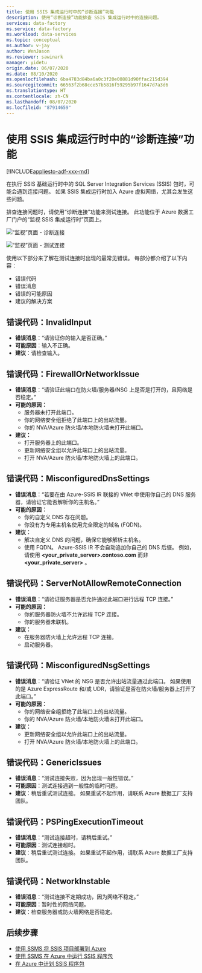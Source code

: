 ```yaml
---
title: 使用 SSIS 集成运行时中的“诊断连接”功能
description: 使用“诊断连接”功能排查 SSIS 集成运行时中的连接问题。
services: data-factory
ms.service: data-factory
ms.workload: data-services
ms.topic: conceptual
ms.author: v-jay
author: WenJason
ms.reviewer: sawinark
manager: yidetu
origin.date: 06/07/2020
ms.date: 08/10/2020
ms.openlocfilehash: 6ba4783d84ba6a0c3f20e00881d90ffac215d394
ms.sourcegitcommit: 66563f2b68cce57b5816f59295b97f1647d7a3d6
ms.translationtype: HT
ms.contentlocale: zh-CN
ms.lasthandoff: 08/07/2020
ms.locfileid: "87914659"
---
```

# <a name="use-the-diagnose-connectivity-feature-in-the-ssis-integration-runtime"></a>使用 SSIS 集成运行时中的“诊断连接”功能

[!INCLUDE[appliesto-adf-xxx-md](includes/appliesto-adf-xxx-md.md)]

在执行 SSIS 基础运行时中的 SQL Server Integration Services (SSIS) 包时，可能会遇到连接问题。 如果 SSIS 集成运行时加入 Azure 虚拟网络，尤其会发生这些问题。

排查连接问题时，请使用“诊断连接”功能来测试连接。 此功能位于 Azure 数据工厂门户的“监视 SSIS 集成运行时”页面上。

 ![“监视”页面 - 诊断连接](media/ssis-integration-runtime-diagnose-connectivity-faq/ssis-monitor-diagnose-connectivity.png)

 ![“监视”页面 - 测试连接](media/ssis-integration-runtime-diagnose-connectivity-faq/ssis-monitor-test-connection.png)

使用以下部分来了解在测试连接时出现的最常见错误。 每部分都介绍了以下内容：

- 错误代码
- 错误消息
- 错误的可能原因
- 建议的解决方案

## <a name="error-code-invalidinput"></a>错误代码：InvalidInput

- **错误消息**：“请验证你的输入是否正确。”
- **可能原因**：输入不正确。
- **建议**：请检查输入。

## <a name="error-code-firewallornetworkissue"></a>错误代码：FirewallOrNetworkIssue

- **错误消息**：“请验证此端口在防火墙/服务器/NSG 上是否是打开的，且网络是否稳定。”
- **可能的原因：**
  - 服务器未打开此端口。
  - 你的网络安全组拒绝了此端口上的出站流量。
  - 你的 NVA/Azure 防火墙/本地防火墙未打开此端口。
- **建议：**
  - 打开服务器上的此端口。
  - 更新网络安全组以允许此端口上的出站流量。
  - 打开 NVA/Azure 防火墙/本地防火墙上的此端口。

## <a name="error-code-misconfigureddnssettings"></a>错误代码：MisconfiguredDnsSettings

- **错误消息**：“若要在由 Azure-SSIS IR 联接的 VNet 中使用你自己的 DNS 服务器，请验证它能否解析你的主机名。”
- **可能的原因：**
  -  你的自定义 DNS 存在问题。
  -  你没有为专用主机名使用完全限定的域名 (FQDN)。
- **建议：**
  -  解决自定义 DNS 的问题，确保它能够解析主机名。
  -  使用 FQDN。 Azure-SSIS IR 不会自动追加你自己的 DNS 后缀。 例如，请使用 **<your_private_server>.contoso.com** 而非 **<your_private_server>** 。

## <a name="error-code-servernotallowremoteconnection"></a>错误代码：ServerNotAllowRemoteConnection

- **错误消息**：“请验证服务器是否允许通过此端口进行远程 TCP 连接。”
- **可能的原因：**
  -  你的服务器防火墙不允许远程 TCP 连接。
  -  你的服务器未联机。
- **建议：**
  -  在服务器防火墙上允许远程 TCP 连接。
  -  启动服务器。
   
## <a name="error-code-misconfigurednsgsettings"></a>错误代码：MisconfiguredNsgSettings

- **错误消息**：“请验证 VNet 的 NSG 是否允许出站流量通过此端口。 如果使用的是 Azure ExpressRoute 和/或 UDR，请验证是否在防火墙/服务器上打开了此端口。”
- **可能的原因：**
  -  你的网络安全组拒绝了此端口上的出站流量。
  -  你的 NVA/Azure 防火墙/本地防火墙未打开此端口。
- **建议：**
  -  更新网络安全组以允许此端口上的出站流量。
  -  打开 NVA/Azure 防火墙/本地防火墙上的此端口。

## <a name="error-code-genericissues"></a>错误代码：GenericIssues

- **错误消息**：“测试连接失败，因为出现一般性错误。”
- **可能原因**：测试连接遇到一般性的临时问题。
- **建议**：稍后重试测试连接。 如果重试不起作用，请联系 Azure 数据工厂支持团队。

## <a name="error-code-pspingexecutiontimeout"></a>错误代码：PSPingExecutionTimeout

- **错误消息**：“测试连接超时，请稍后重试。”
- **可能原因**：测试连接超时。
- **建议**：稍后重试测试连接。 如果重试不起作用，请联系 Azure 数据工厂支持团队。

## <a name="error-code-networkinstable"></a>错误代码：NetworkInstable

- **错误消息**：“测试连接不定期成功，因为网络不稳定。”
- **可能原因**：暂时性的网络问题。
- **建议**：检查服务器或防火墙网络是否稳定。

## <a name="next-steps"></a>后续步骤

- [使用 SSMS 将 SSIS 项目部署到 Azure](https://docs.microsoft.com/sql/integration-services/ssis-quickstart-deploy-ssms)
- [使用 SSMS 在 Azure 中运行 SSIS 程序包](https://docs.microsoft.com/sql/integration-services/ssis-quickstart-run-ssms)
- [在 Azure 中计划 SSIS 程序包](https://docs.microsoft.com/sql/integration-services/lift-shift/ssis-azure-schedule-packages-ssms?view=sql-server-ver15)
